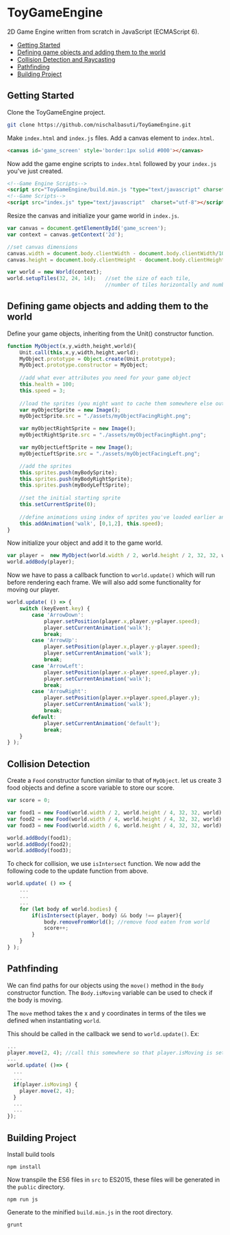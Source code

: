 # ToyGameEngine
2D Game Engine written from scratch in JavaScript (ECMAScript 6).

- [Getting Started](https://github.com/nischalbasuti/ToyGameEngine/tree/master#getting-started "Getting Started")
- [Defining game objects and adding them to the world](https://github.com/nischalbasuti/ToyGameEngine/tree/master#defining-game-objects-and-adding-them-to-the-world "Defining game objects and adding them to the world")
- [Collision Detection and Raycasting](https://github.com/nischalbasuti/ToyGameEngine/tree/master#collision-detection "Collision Detection and Raycasting")
- [Pathfinding](https://github.com/nischalbasuti/ToyGameEngine/tree/master#pathfinding "Pathfinding")
- [Building Project](https://github.com/nischalbasuti/ToyGameEngine/tree/master#building-project "Building Project")

## Getting Started

Clone the ToyGameEngine project.
```bash
git clone https://github.com/nischalbasuti/ToyGameEngine.git
```
Make ```index.html``` and ```index.js``` files.
Add a canvas element to ```index.html```.
```html
<canvas id='game_screen' style='border:1px solid #000'></canvas>
```
Now add the game engine scripts to ```index.html``` followed by your ```index.js``` you've just created.
```html
<!--Game Engine Scripts-->
<script src="ToyGameEngine/build.min.js "type="text/javascript" charset="utf-8"></script>
<!--Game Scripts-->
<script src="index.js" type="text/javascript"  charset="utf-8"></script>
```
Resize the canvas and initialize your game world in ```index.js```.
```javascript
var canvas = document.getElementById('game_screen');
var context = canvas.getContext('2d');

//set canvas dimensions
canvas.width = document.body.clientWidth - document.body.clientWidth/10 - canvas.offsetTop;
canvas.height = document.body.clientHeight - document.body.clientHeight/10 - canvas.offsetTop;

var world = new World(context);
world.setupTiles(32, 24, 14);   //set the size of each tile, 
                                //number of tiles horizontally and number of tiles vertically
```
## Defining game objects and adding them to the world
Define your game objects, inheriting from the Unit() constructor function.
```javascript
function MyObject(x,y,width,height,world){
    Unit.call(this,x,y,width,height,world);
    MyObject.prototype = Object.create(Unit.prototype);
    MyObject.prototype.constructor = MyObject;
    
    //add what ever attributes you need for your game object
    this.health = 100;
    this.speed = 3;
    
    //load the sprites (you might want to cache them somewhere else outside this object)
    var myObjectSprite = new Image();
    myObjectSprite.src = "./assets/myObjectFacingRight.png";

    var myObjectRightSprite = new Image();
    myObjectRightSprite.src = "./assets/myObjectFacingRight.png";

    var myObjectLeftSprite = new Image();
    myObjectLeftSprite.src = "./assets/myObjectFacingLeft.png";

    //add the sprites
    this.sprites.push(myBodySprite);
    this.sprites.push(myBodyRightSprite);
    this.sprites.push(myBodyLeftSprite);
    
    //set the initial starting sprite
    this.setCurrentSprite(0);
    
    //define animations using index of sprites you've loaded earlier and set the frame rate
    this.addAnimation('walk', [0,1,2], this.speed);
}
```
Now initialize your object and add it to the game world.
```javascript
var player =  new MyObject(world.width / 2, world.height / 2, 32, 32, world);
world.addBody(player);
```
Now we have to pass a callback function to ```world.update()``` which will run before rendering each frame.
We will also add some functionality for moving our player.
```javascript
world.update( () => {
    switch (keyEvent.key) {
        case 'ArrowDown':
            player.setPosition(player.x,player.y+player.speed);
            player.setCurrentAnimation('walk');
            break;
        case 'ArrowUp':
            player.setPosition(player.x,player.y-player.speed);
            player.setCurrentAnimation('walk');
            break;
        case 'ArrowLeft':
            player.setPosition(player.x-player.speed,player.y);
            player.setCurrentAnimation('walk');
            break;
        case 'ArrowRight':
            player.setPosition(player.x+player.speed,player.y);
            player.setCurrentAnimation('walk');
            break;
        default:
            player.setCurrentAnimation('default');
            break;
    }
} );
```
## Collision Detection
Create a ```Food``` constructor function similar to that of ```MyObject```.
let us create 3 food objects and define a score variable to store our score.
```javascript
var score = 0;

var food1 = new Food(world.width / 2, world.height / 4, 32, 32, world);
var food2 = new Food(world.width / 4, world.height / 4, 32, 32, world);
var food3 = new Food(world.width / 6, world.height / 4, 32, 32, world);

world.addBody(food1);
world.addBody(food2);
world.addBody(food3);
```
To check for collision, we use ```isIntersect``` function. We now add the following code to the update function from above.
```javascript
world.update( () => {
    ...
    ...
    ...
    for (let body of world.bodies) {
        if(isIntersect(player, body) && body !== player){
            body.removeFromWorld(); //remove food eaten from world
            score++;
        }
    }
} );
```
## Pathfinding
We can find paths for our objects using the ```move()``` method in the ```Body``` constructor function.
The ```Body.isMoving``` variable can be used to check if the body is moving.

The ```move``` method takes the x and y coordinates in terms of the tiles we defined when instantiating ```world```.

This should be called in the callback we send to ```world.update()```.
Ex:
```javascript
...
player.move(2, 4); //call this somewhere so that player.isMoving is set to 'true'
...
world.update( ()=> {
  ...
  ...
  if(player.isMoving) {
    player.move(2, 4);
  }
  ...
  ...
});
```

## Building Project
Install build tools
```
npm install
```
Now transpile the ES6 files in ```src``` to ES2015, these files will be generated in the ```public``` directory.
```
npm run js
```
Generate to the minified ```build.min.js``` in the root directory.
```
grunt
```
